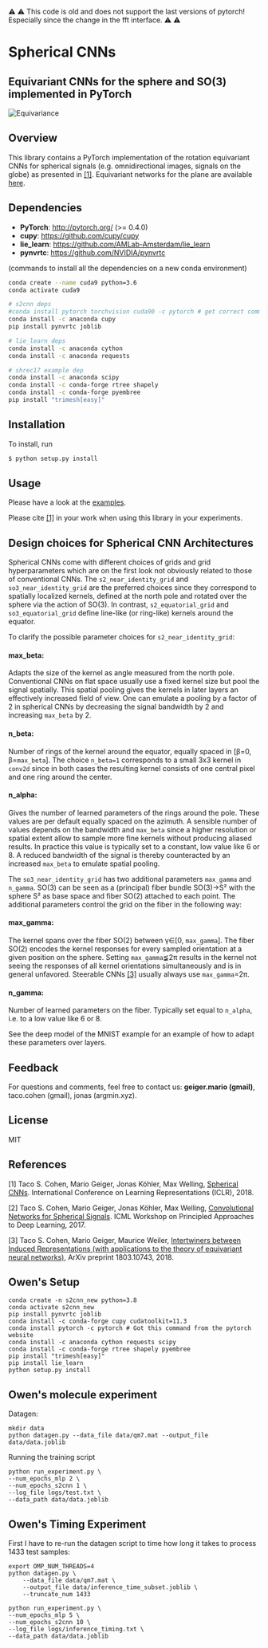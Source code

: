 :warning: :warning: This code is old and does not support the last versions of pytorch! Especially since the change in the fft interface. :warning: :warning: 

# Spherical CNNs
## Equivariant CNNs for the sphere and SO(3) implemented in PyTorch

![Equivariance](https://github.com/jonas-koehler/s2cnn/raw/master/examples/equivariance_plot/fig.jpeg)

## Overview
This library contains a PyTorch implementation of the rotation equivariant CNNs for spherical signals (e.g. omnidirectional images, signals on the globe) as presented in [[1]](https://arxiv.org/abs/1801.10130). Equivariant networks for the plane are available [here](https://github.com/tscohen/GrouPy).

## Dependencies

* __PyTorch__: http://pytorch.org/ (>= 0.4.0)
* __cupy__: https://github.com/cupy/cupy
* __lie_learn__: https://github.com/AMLab-Amsterdam/lie_learn
* __pynvrtc__: https://github.com/NVIDIA/pynvrtc

(commands to install all the dependencies on a new conda environment)
```bash
conda create --name cuda9 python=3.6 
conda activate cuda9

# s2cnn deps
#conda install pytorch torchvision cuda90 -c pytorch # get correct command line at http://pytorch.org/
conda install -c anaconda cupy  
pip install pynvrtc joblib

# lie_learn deps
conda install -c anaconda cython  
conda install -c anaconda requests  

# shrec17 example dep
conda install -c anaconda scipy  
conda install -c conda-forge rtree shapely  
conda install -c conda-forge pyembree  
pip install "trimesh[easy]"  
```

## Installation

To install, run

```bash
$ python setup.py install
```

## Usage
Please have a look at the [examples](examples).

Please cite [[1]](https://arxiv.org/abs/1801.10130) in your work when using this library in your experiments.


## Design choices for Spherical CNN Architectures

Spherical CNNs come with different choices of grids and grid hyperparameters which are on the first look not obviously related to those of conventional CNNs.
The `s2_near_identity_grid` and `so3_near_identity_grid` are the preferred choices since they correspond to spatially localized kernels, defined at the north pole and rotated over the sphere via the action of SO(3).
In contrast, `s2_equatorial_grid` and `so3_equatorial_grid` define line-like (or ring-like) kernels around the equator.

To clarify the possible parameter choices for `s2_near_identity_grid`:
#### max_beta:
Adapts the size of the kernel as angle measured from the north pole.
Conventional CNNs on flat space usually use a fixed kernel size but pool the signal spatially.
This spatial pooling gives the kernels in later layers an effectively increased field of view.
One can emulate a pooling by a factor of 2 in spherical CNNs by decreasing the signal bandwidth by 2 and increasing `max_beta` by 2.
#### n_beta:
Number of rings of the kernel around the equator, equally spaced in
[&beta;=0, &beta;=`max_beta`].
The choice `n_beta=1` corresponds to a small 3x3 kernel in `conv2d` since in both cases the resulting kernel consists of one central pixel and one ring around the center.
#### n_alpha:
Gives the number of learned parameters of the rings around the pole.
These values are per default equally spaced on the azimuth.
A sensible number of values depends on the bandwidth and `max_beta` since a higher resolution or spatial extent allow to sample more fine kernels without producing aliased results.
In practice this value is typically set to a constant, low value like 6 or 8.
A reduced bandwidth of the signal is thereby counteracted by an increased `max_beta` to emulate spatial pooling.

The `so3_near_identity_grid` has two additional parameters `max_gamma` and `n_gamma`.
SO(3) can be seen as a (principal) fiber bundle SO(3)&rarr;S&sup2; with the sphere S&sup2; as base space and fiber SO(2) attached to each point.
The additional parameters control the grid on the fiber in the following way:
#### max_gamma:
The kernel spans over the fiber SO(2) between &gamma;&isin;[0, `max_gamma`].
The fiber SO(2) encodes the kernel responses for every sampled orientation at a given position on the sphere.
Setting `max_gamma`&#8808;2&pi; results in the kernel not seeing the responses of all kernel orientations simultaneously and is in general unfavored.
Steerable CNNs [[3]](https://arxiv.org/abs/1803.10743) usually always use `max_gamma`=2&pi;.
#### n_gamma:
Number of learned parameters on the fiber.
Typically set equal to `n_alpha`, i.e. to a low value like 6 or 8.

See the deep model of the MNIST example for an example of how to adapt these parameters over layers.



## Feedback
For questions and comments, feel free to contact us: **geiger.mario (gmail)**, taco.cohen (gmail), jonas (argmin.xyz).


## License
MIT

## References

[1] Taco S. Cohen, Mario Geiger, Jonas Köhler, Max Welling,
[Spherical CNNs](https://arxiv.org/abs/1801.10130).
International Conference on Learning Representations (ICLR), 2018.

[2] Taco S. Cohen, Mario Geiger, Jonas Köhler, Max Welling,
[Convolutional Networks for Spherical Signals](https://arxiv.org/abs/1709.04893).
ICML Workshop on Principled Approaches to Deep Learning, 2017.

[3] Taco S. Cohen, Mario Geiger, Maurice Weiler,
[Intertwiners between Induced Representations (with applications to the theory of equivariant neural networks)](https://arxiv.org/abs/1803.10743),
ArXiv preprint 1803.10743, 2018.



## Owen's Setup

```
conda create -n s2cnn_new python=3.8
conda activate s2cnn_new
pip install pynvrtc joblib
conda install -c conda-forge cupy cudatoolkit=11.3
conda install pytorch -c pytorch # Got this command from the pytorch website
conda install -c anaconda cython requests scipy  
conda install -c conda-forge rtree shapely pyembree  
pip install "trimesh[easy]"
pip install lie_learn
python setup.py install
```

## Owen's molecule experiment

Datagen: 
```
mkdir data
python datagen.py --data_file data/qm7.mat --output_file data/data.joblib
```

Running the training script
```
python run_experiment.py \
--num_epochs_mlp 2 \
--num_epochs_s2cnn 1 \
--log_file logs/test.txt \
--data_path data/data.joblib
```


## Owen's Timing Experiment

First I have to re-run the datagen script to time how long it takes to process 1433 test samples:
```
export OMP_NUM_THREADS=4
python datagen.py \
    --data_file data/qm7.mat \
    --output_file data/inference_time_subset.joblib \
    --truncate_num 1433
```

```
python run_experiment.py \
--num_epochs_mlp 5 \
--num_epochs_s2cnn 10 \
--log_file logs/inference_timing.txt \
--data_path data/data.joblib
```